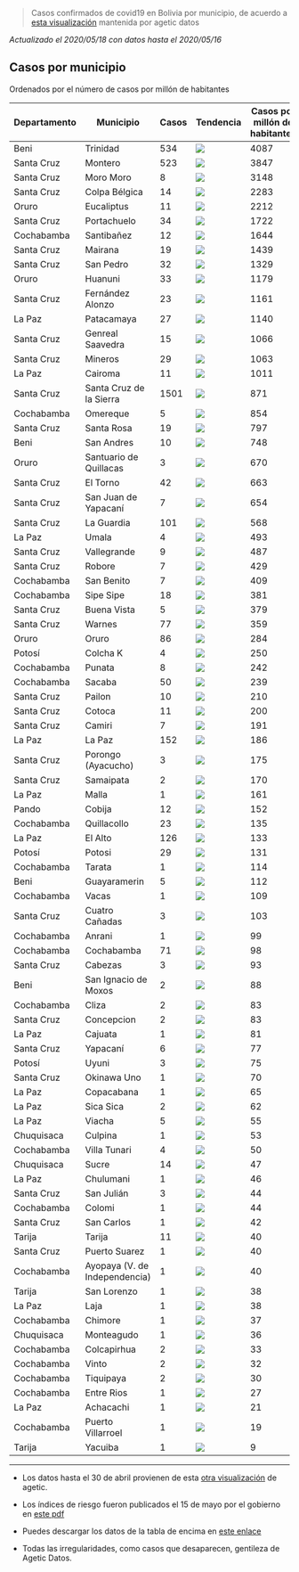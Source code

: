 > Casos confirmados de covid19 en Bolivia por municipio, de acuerdo a [esta visualización](https://datosagt2020.carto.com/builder/c1cdf57c-a007-4f3f-883a-c25ebdc50986/embed) mantenida por agetic datos

_Actualizado el 2020/05/18 con datos hasta el 2020/05/16_

## Casos por municipio

Ordenados por el número de casos por millón de habitantes

| Departamento   | Municipio                     |   Casos | Tendencia                                            |   Casos por millón de habitantes |   Desde el 05-04 |   Recuperados |   Decesos |   Índice de riesgo |
|----------------|-------------------------------|---------|------------------------------------------------------|----------------------------------|------------------|---------------|-----------|--------------------|
| Beni           | Trinidad                      |     534 | <img src="plots/trinidad.png"/>                      |                             4087 |              324 |             0 |        39 |              0.452 |
| Santa Cruz     | Montero                       |     523 | <img src="plots/montero.png"/>                       |                             3847 |              272 |            11 |        17 |              0.406 |
| Santa Cruz     | Moro Moro                     |       8 | <img src="plots/moro-moro.png"/>                     |                             3148 |                8 |             0 |         0 |              0.624 |
| Santa Cruz     | Colpa Bélgica                 |      14 | <img src="plots/colpa-bélgica.png"/>                 |                             2283 |               14 |             0 |         1 |              0.897 |
| Oruro          | Eucaliptus                    |      11 | <img src="plots/eucaliptus.png"/>                    |                             2212 |                2 |             0 |         4 |              0.703 |
| Santa Cruz     | Portachuelo                   |      34 | <img src="plots/portachuelo.png"/>                   |                             1722 |               31 |             0 |         1 |              0.658 |
| Cochabamba     | Santibañez                    |      12 | <img src="plots/santibañez.png"/>                    |                             1644 |                0 |             8 |         0 |              0.828 |
| Santa Cruz     | Mairana                       |      19 | <img src="plots/mairana.png"/>                       |                             1439 |               18 |             0 |         2 |              0.730 |
| Santa Cruz     | San Pedro                     |      32 | <img src="plots/san-pedro.png"/>                     |                             1329 |               31 |             0 |         0 |              0.547 |
| Oruro          | Huanuni                       |      33 | <img src="plots/huanuni.png"/>                       |                             1179 |               12 |             4 |         0 |              0.765 |
| Santa Cruz     | Fernández Alonzo              |      23 | <img src="plots/fernández-alonzo.png"/>              |                             1161 |               23 |             0 |         1 |              0.918 |
| La Paz         | Patacamaya                    |      27 | <img src="plots/patacamaya.png"/>                    |                             1140 |                4 |             3 |         2 |              0.731 |
| Santa Cruz     | Genreal Saavedra              |      15 | <img src="plots/genreal-saavedra.png"/>              |                             1066 |               10 |             0 |         0 |              0.709 |
| Santa Cruz     | Mineros                       |      29 | <img src="plots/mineros.png"/>                       |                             1063 |               17 |             0 |         0 |              0.702 |
| La Paz         | Cairoma                       |      11 | <img src="plots/cairoma.png"/>                       |                             1011 |               -1 |             1 |         0 |              0.826 |
| Santa Cruz     | Santa Cruz de la Sierra       |    1501 | <img src="plots/santa-cruz-de-la-sierra.png"/>       |                              871 |              936 |            48 |        55 |              0.691 |
| Cochabamba     | Omereque                      |       5 | <img src="plots/omereque.png"/>                      |                              854 |                0 |             4 |         0 |              0.866 |
| Santa Cruz     | Santa Rosa                    |      19 | <img src="plots/santa-rosa.png"/>                    |                              797 |                3 |             0 |         0 |              0.751 |
| Beni           | San Andres                    |      10 | <img src="plots/san-andres.png"/>                    |                              748 |               10 |             0 |         0 |              0.944 |
| Oruro          | Santuario de Quillacas        |       3 | <img src="plots/santuario-de-quillacas.png"/>        |                              670 |                0 |             2 |         0 |              0.783 |
| Santa Cruz     | El Torno                      |      42 | <img src="plots/el-torno.png"/>                      |                              663 |               29 |             0 |         1 |              0.640 |
| Santa Cruz     | San Juan de Yapacaní          |       7 | <img src="plots/san-juan-de-yapacaní.png"/>          |                              654 |                7 |             0 |         0 |              0.819 |
| Santa Cruz     | La Guardia                    |     101 | <img src="plots/la-guardia.png"/>                    |                              568 |               50 |             0 |         3 |              0.723 |
| La Paz         | Umala                         |       4 | <img src="plots/umala.png"/>                         |                              493 |                4 |             0 |         0 |              0.904 |
| Santa Cruz     | Vallegrande                   |       9 | <img src="plots/vallegrande.png"/>                   |                              487 |                1 |             4 |         0 |              0.813 |
| Santa Cruz     | Robore                        |       7 | <img src="plots/robore.png"/>                        |                              429 |                2 |             3 |         1 |              0.824 |
| Cochabamba     | San Benito                    |       7 | <img src="plots/san-benito.png"/>                    |                              409 |                7 |             0 |         1 |              0.922 |
| Cochabamba     | Sipe Sipe                     |      18 | <img src="plots/sipe-sipe.png"/>                     |                              381 |               18 |             0 |         1 |              0.870 |
| Santa Cruz     | Buena Vista                   |       5 | <img src="plots/buena-vista.png"/>                   |                              379 |                4 |             0 |         0 |              0.733 |
| Santa Cruz     | Warnes                        |      77 | <img src="plots/warnes.png"/>                        |                              359 |               55 |             0 |         1 |              0.761 |
| Oruro          | Oruro                         |      86 | <img src="plots/oruro.png"/>                         |                              284 |                8 |            22 |         5 |              0.806 |
| Potosí         | Colcha K                      |       4 | <img src="plots/colcha-k.png"/>                      |                              250 |                1 |             0 |         0 |              0.863 |
| Cochabamba     | Punata                        |       8 | <img src="plots/punata.png"/>                        |                              242 |               -1 |             0 |         1 |              0.810 |
| Cochabamba     | Sacaba                        |      50 | <img src="plots/sacaba.png"/>                        |                              239 |               47 |             1 |         1 |              0.781 |
| Santa Cruz     | Pailon                        |      10 | <img src="plots/pailon.png"/>                        |                              210 |                2 |             0 |         0 |              0.821 |
| Santa Cruz     | Cotoca                        |      11 | <img src="plots/cotoca.png"/>                        |                              200 |                3 |             0 |         0 |              0.779 |
| Santa Cruz     | Camiri                        |       7 | <img src="plots/camiri.png"/>                        |                              191 |                5 |             0 |         0 |              0.793 |
| La Paz         | La Paz                        |     152 | <img src="plots/la-paz.png"/>                        |                              186 |               21 |            30 |         8 |              0.750 |
| Santa Cruz     | Porongo (Ayacucho)            |       3 | <img src="plots/porongo-(ayacucho).png"/>            |                              175 |                2 |             1 |         0 |              0.689 |
| Santa Cruz     | Samaipata                     |       2 | <img src="plots/samaipata.png"/>                     |                              170 |                2 |             0 |         0 |              0.838 |
| La Paz         | Malla                         |       1 | <img src="plots/malla.png"/>                         |                              161 |                0 |             0 |         0 |              0.830 |
| Pando          | Cobija                        |      12 | <img src="plots/cobija.png"/>                        |                              152 |                0 |             6 |         1 |              0.823 |
| Cochabamba     | Quillacollo                   |      23 | <img src="plots/quillacollo.png"/>                   |                              135 |                5 |             0 |         1 |              0.780 |
| La Paz         | El Alto                       |     126 | <img src="plots/el-alto.png"/>                       |                              133 |               55 |            10 |         8 |              0.772 |
| Potosí         | Potosi                        |      29 | <img src="plots/potosi.png"/>                        |                              131 |                0 |             2 |         1 |              0.851 |
| Cochabamba     | Tarata                        |       1 | <img src="plots/tarata.png"/>                        |                              114 |                1 |             0 |         0 |              0.922 |
| Beni           | Guayaramerin                  |       5 | <img src="plots/guayaramerin.png"/>                  |                              112 |                4 |             0 |         0 |              0.875 |
| Cochabamba     | Vacas                         |       1 | <img src="plots/vacas.png"/>                         |                              109 |                1 |             0 |         0 |              0.916 |
| Santa Cruz     | Cuatro Cañadas                |       3 | <img src="plots/cuatro-cañadas.png"/>                |                              103 |                3 |             0 |         1 |              0.721 |
| Cochabamba     | Anrani                        |       1 | <img src="plots/anrani.png"/>                        |                               99 |                1 |             0 |         0 |              0.918 |
| Cochabamba     | Cochabamba                    |      71 | <img src="plots/cochabamba.png"/>                    |                               98 |               41 |            10 |         2 |              0.762 |
| Santa Cruz     | Cabezas                       |       3 | <img src="plots/cabezas.png"/>                       |                               93 |                1 |             0 |         0 |              0.851 |
| Beni           | San Ignacio de Moxos          |       2 | <img src="plots/san-ignacio-de-moxos.png"/>          |                               88 |                2 |             0 |         0 |              0.766 |
| Cochabamba     | Cliza                         |       2 | <img src="plots/cliza.png"/>                         |                               83 |                1 |             0 |         1 |              0.841 |
| Santa Cruz     | Concepcion                    |       2 | <img src="plots/concepcion.png"/>                    |                               83 |                1 |             0 |         0 |              0.853 |
| La Paz         | Cajuata                       |       1 | <img src="plots/cajuata.png"/>                       |                               81 |                1 |             0 |         0 |              0.844 |
| Santa Cruz     | Yapacaní                      |       6 | <img src="plots/yapacaní.png"/>                      |                               77 |                6 |             0 |         0 |              0.896 |
| Potosí         | Uyuni                         |       3 | <img src="plots/uyuni.png"/>                         |                               75 |                2 |             0 |         0 |              0.881 |
| Santa Cruz     | Okinawa Uno                   |       1 | <img src="plots/okinawa-uno.png"/>                   |                               70 |                1 |             0 |         0 |              0.924 |
| La Paz         | Copacabana                    |       1 | <img src="plots/copacabana.png"/>                    |                               65 |                0 |             1 |         0 |              0.844 |
| La Paz         | Sica Sica                     |       2 | <img src="plots/sica-sica.png"/>                     |                               62 |                2 |             0 |         1 |              0.849 |
| La Paz         | Viacha                        |       5 | <img src="plots/viacha.png"/>                        |                               55 |                4 |             0 |         0 |              0.790 |
| Chuquisaca     | Culpina                       |       1 | <img src="plots/culpina.png"/>                       |                               53 |                1 |             0 |         0 |              0.868 |
| Cochabamba     | Villa Tunari                  |       4 | <img src="plots/villa-tunari.png"/>                  |                               50 |                4 |             0 |         0 |              0.906 |
| Chuquisaca     | Sucre                         |      14 | <img src="plots/sucre.png"/>                         |                               47 |                9 |             1 |         2 |              0.755 |
| La Paz         | Chulumani                     |       1 | <img src="plots/chulumani.png"/>                     |                               46 |               -1 |             0 |         0 |              0.849 |
| Santa Cruz     | San Julián                    |       3 | <img src="plots/san-julián.png"/>                    |                               44 |                2 |             0 |         0 |              0.825 |
| Cochabamba     | Colomi                        |       1 | <img src="plots/colomi.png"/>                        |                               44 |                1 |             0 |         0 |              0.930 |
| Santa Cruz     | San Carlos                    |       1 | <img src="plots/san-carlos.png"/>                    |                               42 |                0 |             1 |         0 |              0.857 |
| Tarija         | Tarija                        |      11 | <img src="plots/tarija.png"/>                        |                               40 |                8 |             0 |         0 |              0.763 |
| Santa Cruz     | Puerto Suarez                 |       1 | <img src="plots/puerto-suarez.png"/>                 |                               40 |                0 |             0 |         0 |              0.853 |
| Cochabamba     | Ayopaya (V. de Independencia) |       1 | <img src="plots/ayopaya-(v.-de-independencia).png"/> |                               40 |                1 |             0 |         0 |              0.923 |
| Tarija         | San Lorenzo                   |       1 | <img src="plots/san-lorenzo.png"/>                   |                               38 |                1 |             0 |         0 |              0.909 |
| La Paz         | Laja                          |       1 | <img src="plots/laja.png"/>                          |                               38 |                0 |             0 |         0 |              0.785 |
| Cochabamba     | Chimore                       |       1 | <img src="plots/chimore.png"/>                       |                               37 |                0 |             1 |         0 |              0.872 |
| Chuquisaca     | Monteagudo                    |       1 | <img src="plots/monteagudo.png"/>                    |                               36 |                1 |             0 |         0 |              0.944 |
| Cochabamba     | Colcapirhua                   |       2 | <img src="plots/colcapirhua.png"/>                   |                               33 |                0 |             1 |         0 |              0.702 |
| Cochabamba     | Vinto                         |       2 | <img src="plots/vinto.png"/>                         |                               32 |                1 |             0 |         1 |              0.805 |
| Cochabamba     | Tiquipaya                     |       2 | <img src="plots/tiquipaya.png"/>                     |                               30 |                2 |             0 |         0 |              0.872 |
| Cochabamba     | Entre Rios                    |       1 | <img src="plots/entre-rios.png"/>                    |                               27 |                1 |             0 |         0 |              0.938 |
| La Paz         | Achacachi                     |       1 | <img src="plots/achacachi.png"/>                     |                               21 |                0 |             0 |         0 |              0.845 |
| Cochabamba     | Puerto Villarroel             |       1 | <img src="plots/puerto-villarroel.png"/>             |                               19 |                1 |             0 |         0 |              0.907 |
| Tarija         | Yacuiba                       |       1 | <img src="plots/yacuiba.png"/>                       |                                9 |                0 |             0 |         1 |              0.747 |

---

- Los datos hasta el 30 de abril provienen de esta [otra visualización](https://juliael.carto.com/builder/c70fa175-3e6a-4955-8088-89048c6e6886/embed) de agetic.

- Los índices de riesgo fueron publicados el 15 de mayo por el gobierno en [este pdf](https://www.minsalud.gob.bo/component/jdownloads/send/29-indice-riesgo-covid19/428-riesgo-municipal-covid-epid19)

- Puedes descargar los datos de la tabla de encima en [este enlace](https://raw.githubusercontent.com/mauforonda/casos-municipios/master/dashboard.csv)

- Todas las irregularidades, como casos que desaparecen, gentileza de Agetic Datos.